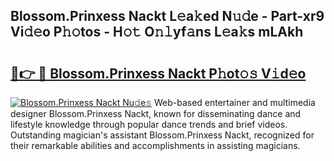 ## Blossom.Prinxess Nackt L𝚎a𝚔ed N𝚞𝚍e - Part-xr9 Vi𝚍𝚎o P𝚑𝚘tos - H𝚘𝚝 O𝚗𝚕yf𝚊ns L𝚎a𝚔s mLAkh

# <h2><a href="http://kfdtkm.oniu.top/?m=Blossom.Prinxess+Nackt">🔗👉 🔴 Blossom.Prinxess Nackt P𝚑ot𝚘𝚜 V𝚒d𝚎o</a></h2>

[![Blossom.Prinxess Nackt Nu𝚍e𝚜](https://i.imgur.com/0qMVB7G.gif)](http://kfdtkm.oniu.top/?m=Blossom.Prinxess+Nackt)
Web-based entertainer and multimedia designer Blossom.Prinxess Nackt, known for disseminating dance and lifestyle knowledge through popular dance trends and brief videos. Outstanding magician's assistant Blossom.Prinxess Nackt, recognized for their remarkable abilities and accomplishments in assisting magicians.  
